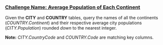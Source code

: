 ### [Challenge Name: Average Population of Each Continent](AveragePopulationofEachContinent.sql)


Given the **CITY** and **COUNTRY** tables, query the names of all the continents (*COUNTRY.Continent*) and their respective average city populations (*CITY.Population*) rounded *down* to the nearest integer.

**Note:** *CITY.CountryCode* and *COUNTRY.Code* are matching key columns.
